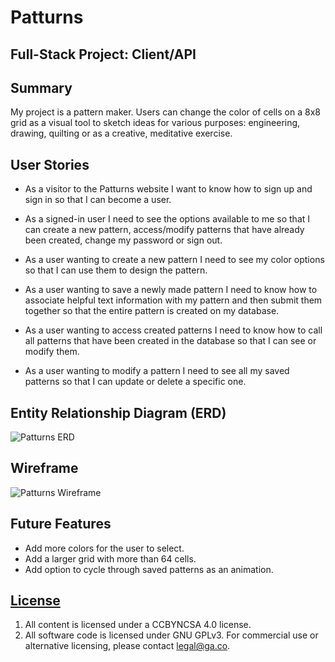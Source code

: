 # Patturns
## Full-Stack Project: Client/API

## Summary

My project is a pattern maker. Users can change the color of cells on a 8x8 grid as a visual tool to sketch ideas for various purposes: engineering, drawing, quilting or as a creative, meditative exercise.

## User Stories

- As a visitor to the Patturns website I want to know how to sign up and sign in so that I can become a user.

- As a signed-in user I need to see the options available to me so that I can create a new pattern, access/modify patterns that have already been created, change my password or sign out.

- As a user wanting to create a new pattern I need to see my color options so that I can use them to design the pattern.

- As a user wanting to save a newly made pattern I need to know how to associate helpful text information with my pattern and then submit them together so that the entire pattern is created on my database.

- As a user wanting to access created patterns I need to know how to call all patterns that have been created in the database so that I can see or modify them.

- As a user wanting to modify a pattern I need to see all my saved patterns so that I can update or delete a specific one.

## Entity Relationship Diagram (ERD)
![Patturns ERD](https://i.imgur.com/9Are5yw.jpg)

## Wireframe
![Patturns Wireframe](https://i.imgur.com/8MITRUb.jpg)

## Future Features

- Add more colors for the user to select.
- Add a larger grid with more than 64 cells.
- Add option to cycle through saved patterns as an animation.

## [License](LICENSE)

1. All content is licensed under a CC­BY­NC­SA 4.0 license.
1. All software code is licensed under GNU GPLv3. For commercial use or
    alternative licensing, please contact legal@ga.co.
